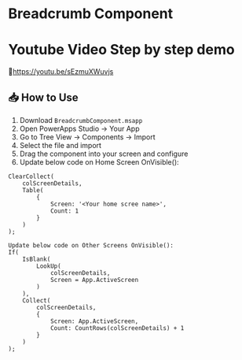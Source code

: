# Breadcrumb Component
# Youtube Video Step by step demo
🔗https://youtu.be/sEzmuXWuvjs

## 📥 How to Use
1. Download `BreadcrumbComponent.msapp`
2. Open PowerApps Studio → Your App
3. Go to Tree View → Components → Import
4. Select the file and import
5. Drag the component into your screen and configure
6. Update below code on Home Screen OnVisible():
```OnVisible(): 
ClearCollect(
    colScreenDetails,
    Table(
        {
            Screen: '<Your home scree name>',
            Count: 1
        }
    )
);

Update below code on Other Screens OnVisible():
If(
    IsBlank(
        LookUp(
            colScreenDetails,
            Screen = App.ActiveScreen
        )
    ),
    Collect(
        colScreenDetails,
        {
            Screen: App.ActiveScreen,
            Count: CountRows(colScreenDetails) + 1
        }
    )
);


